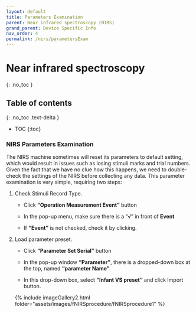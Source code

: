 ```yaml
---
layout: default
title: Parameters Examination
parent: Near infrared spectroscopy (NIRS)
grand_parent: Device Specific Info
nav_order: 4
permalink: /nirs/parametersExam
---
```


# Near infrared spectroscopy
{: .no_toc }

## Table of contents
{: .no_toc .text-delta }

* TOC
{:toc}

### NIRS Parameters Examination

The NIRS machine sometimes will reset its parameters to default setting, which would result in issues such as losing stimuli marks and trial numbers. Given the fact that we have no clue how this happens, we need to double-check the settings of the NIRS before collecting any data. This parameter examination is very simple, requiring two steps: 

1. Check Stimuli Record Type. 
    - Click **“Operation Measurement Event”** button 

    - In the pop-up menu, make sure there is a “√” in front of **Event** 

    - If **“Event”** is not checked, check it by clicking. 

2. Load parameter preset. 
    - Click
    **“Parameter Set Serial”** button 
    
    - In the pop-up window **“Parameter”**, there is a dropped-down box at the top, named **“parameter Name”**
    - In this drop-down box, select **“Infant VS preset”** and click Import button. 

    {% include imageGallery2.html folder="assets/images/fNIRSprocedure/fNIRSprocedure1" %}


